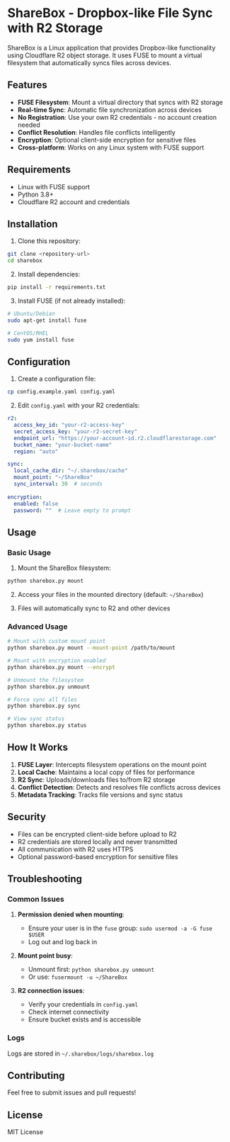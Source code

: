 # ShareBox - Dropbox-like File Sync with R2 Storage

ShareBox is a Linux application that provides Dropbox-like functionality using Cloudflare R2 object storage. It uses FUSE to mount a virtual filesystem that automatically syncs files across devices.

## Features

- **FUSE Filesystem**: Mount a virtual directory that syncs with R2 storage
- **Real-time Sync**: Automatic file synchronization across devices
- **No Registration**: Use your own R2 credentials - no account creation needed
- **Conflict Resolution**: Handles file conflicts intelligently
- **Encryption**: Optional client-side encryption for sensitive files
- **Cross-platform**: Works on any Linux system with FUSE support

## Requirements

- Linux with FUSE support
- Python 3.8+
- Cloudflare R2 account and credentials

## Installation

1. Clone this repository:
```bash
git clone <repository-url>
cd sharebox
```

2. Install dependencies:
```bash
pip install -r requirements.txt
```

3. Install FUSE (if not already installed):
```bash
# Ubuntu/Debian
sudo apt-get install fuse

# CentOS/RHEL
sudo yum install fuse
```

## Configuration

1. Create a configuration file:
```bash
cp config.example.yaml config.yaml
```

2. Edit `config.yaml` with your R2 credentials:
```yaml
r2:
  access_key_id: "your-r2-access-key"
  secret_access_key: "your-r2-secret-key"
  endpoint_url: "https://your-account-id.r2.cloudflarestorage.com"
  bucket_name: "your-bucket-name"
  region: "auto"

sync:
  local_cache_dir: "~/.sharebox/cache"
  mount_point: "~/ShareBox"
  sync_interval: 30  # seconds
  
encryption:
  enabled: false
  password: ""  # Leave empty to prompt
```

## Usage

### Basic Usage

1. Mount the ShareBox filesystem:
```bash
python sharebox.py mount
```

2. Access your files in the mounted directory (default: `~/ShareBox`)

3. Files will automatically sync to R2 and other devices

### Advanced Usage

```bash
# Mount with custom mount point
python sharebox.py mount --mount-point /path/to/mount

# Mount with encryption enabled
python sharebox.py mount --encrypt

# Unmount the filesystem
python sharebox.py unmount

# Force sync all files
python sharebox.py sync

# View sync status
python sharebox.py status
```

## How It Works

1. **FUSE Layer**: Intercepts filesystem operations on the mount point
2. **Local Cache**: Maintains a local copy of files for performance
3. **R2 Sync**: Uploads/downloads files to/from R2 storage
4. **Conflict Detection**: Detects and resolves file conflicts across devices
5. **Metadata Tracking**: Tracks file versions and sync status

## Security

- Files can be encrypted client-side before upload to R2
- R2 credentials are stored locally and never transmitted
- All communication with R2 uses HTTPS
- Optional password-based encryption for sensitive files

## Troubleshooting

### Common Issues

1. **Permission denied when mounting**:
   - Ensure your user is in the `fuse` group: `sudo usermod -a -G fuse $USER`
   - Log out and log back in

2. **Mount point busy**:
   - Unmount first: `python sharebox.py unmount`
   - Or use: `fusermount -u ~/ShareBox`

3. **R2 connection issues**:
   - Verify your credentials in `config.yaml`
   - Check internet connectivity
   - Ensure bucket exists and is accessible

### Logs

Logs are stored in `~/.sharebox/logs/sharebox.log`

## Contributing

Feel free to submit issues and pull requests!

## License

MIT License 
